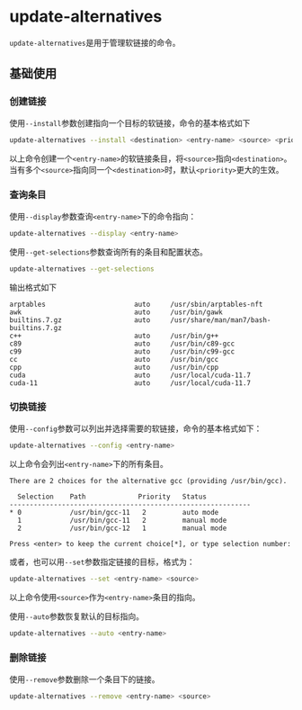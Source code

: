 # update-alternatives

`update-alternatives`是用于管理软链接的命令。

## 基础使用

### 创建链接

使用`--install`参数创建指向一个目标的软链接，命令的基本格式如下

```bash
update-alternatives --install <destination> <entry-name> <source> <priority>
```

以上命令创建一个`<entry-name>`的软链接条目，将`<source>`指向`<destination>`。当有多个`<source>`指向同一个`<destination>`时，默认`<priority>`更大的生效。

### 查询条目

使用`--display`参数查询`<entry-name>`下的命令指向：

```bash
update-alternatives --display <entry-name>
```

使用`--get-selections`参数查询所有的条目和配置状态。

```bash
update-alternatives --get-selections
```

输出格式如下

```text
arptables                      auto     /usr/sbin/arptables-nft
awk                            auto     /usr/bin/gawk
builtins.7.gz                  auto     /usr/share/man/man7/bash-builtins.7.gz
c++                            auto     /usr/bin/g++
c89                            auto     /usr/bin/c89-gcc
c99                            auto     /usr/bin/c99-gcc
cc                             auto     /usr/bin/gcc
cpp                            auto     /usr/bin/cpp
cuda                           auto     /usr/local/cuda-11.7
cuda-11                        auto     /usr/local/cuda-11.7
```

### 切换链接

使用`--config`参数可以列出并选择需要的软链接，命令的基本格式如下：

```bash
update-alternatives --config <entry-name>
```

以上命令会列出`<entry-name>`下的所有条目。

```text
There are 2 choices for the alternative gcc (providing /usr/bin/gcc).

  Selection    Path             Priority   Status
------------------------------------------------------------
* 0            /usr/bin/gcc-11   2         auto mode
  1            /usr/bin/gcc-11   2         manual mode
  2            /usr/bin/gcc-12   1         manual mode

Press <enter> to keep the current choice[*], or type selection number:
```

或者，也可以用`--set`参数指定链接的目标，格式为：

```bash
update-alternatives --set <entry-name> <source>
```

以上命令使用`<source>`作为`<entry-name>`条目的指向。

使用`--auto`参数恢复默认的目标指向。

```bash
update-alternatives --auto <entry-name>
```

### 删除链接

使用`--remove`参数删除一个条目下的链接。

```bash
update-alternatives --remove <entry-name> <source>
```
